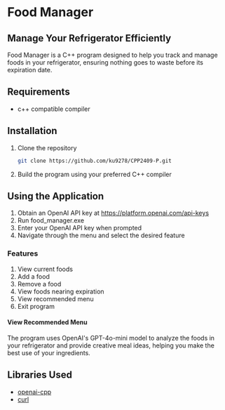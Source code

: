 # Food Manager

## Manage Your Refrigerator Efficiently
Food Manager is a C++ program designed to help you track and manage foods in your refrigerator, ensuring nothing goes to waste before its expiration date.

## Requirements
* c++ compatible compiler

## Installation
1. Clone the repository
   ```sh
   git clone https://github.com/ku9278/CPP2409-P.git
   ```
2. Build the program using your preferred C++ compiler

## Using the Application
1. Obtain an OpenAI API key at https://platform.openai.com/api-keys
2. Run food_manager.exe
3. Enter your OpenAI API key when prompted
4. Navigate through the menu and select the desired feature

### Features
1. View current foods
2. Add a food
3. Remove a food
4. View foods nearing expiration
5. View recommended menu
6. Exit program

#### View Recommended Menu
The program uses OpenAI's GPT-4o-mini model to analyze the foods in your refrigerator and provide creative meal ideas, helping you make the best use of your ingredients.

## Libraries Used
* [openai-cpp](https://github.com/olrea/openai-cpp)
* [curl](https://curl.se/)
